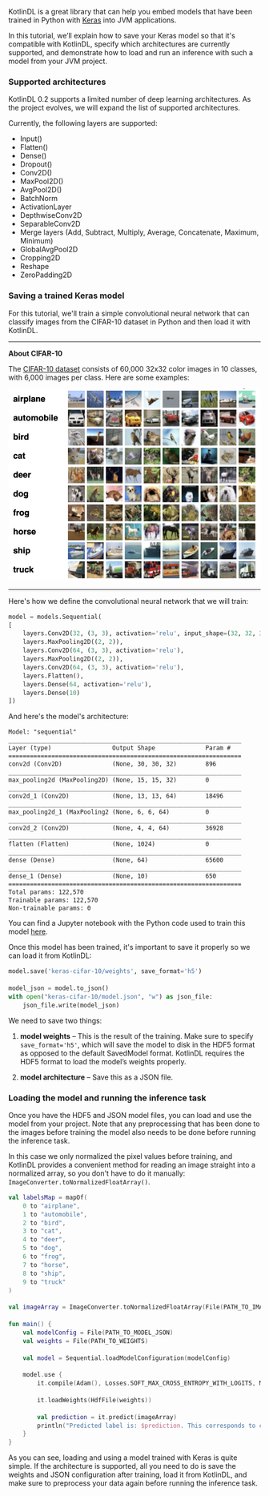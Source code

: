 KotlinDL is a great library that can help you embed models that have been trained in Python with [Keras](https://keras.io) into JVM applications.

In this tutorial, we’ll explain how to save your Keras model so that it's compatible with KotlinDL, 
specify which architectures are currently supported, and demonstrate how to load and run an inference with such a model from your JVM project. 
  
### Supported architectures
KotlinDL 0.2 supports a limited number of deep learning architectures. As the project evolves, we will expand the list of supported architectures.

Currently, the following layers are supported: 
- Input()
- Flatten()
- Dense()
- Dropout()
- Conv2D()
- MaxPool2D()
- AvgPool2D()   
- BatchNorm
- ActivationLayer
- DepthwiseConv2D
- SeparableConv2D
- Merge layers (Add, Subtract, Multiply, Average, Concatenate, Maximum, Minimum)
- GlobalAvgPool2D
- Cropping2D
- Reshape
- ZeroPadding2D

### Saving a trained Keras model 
For this tutorial, we'll train a simple convolutional neural network that can classify images 
from the CIFAR-10 dataset in Python and then load it with KotlinDL.

---
**About CIFAR-10**

The [CIFAR-10 dataset](https://www.cs.toronto.edu/~kriz/cifar.html) consists of 60,000 32x32 color images in 10 classes, with 6,000 images per class. 
Here are some examples: 

![](images/cifar.png)

--- 
 
Here's how we define the convolutional neural network that we will train: 
```python
model = models.Sequential(
[
    layers.Conv2D(32, (3, 3), activation='relu', input_shape=(32, 32, 3)),
    layers.MaxPooling2D((2, 2)),
    layers.Conv2D(64, (3, 3), activation='relu'),
    layers.MaxPooling2D((2, 2)), 
    layers.Conv2D(64, (3, 3), activation='relu'),
    layers.Flatten(),
    layers.Dense(64, activation='relu'),
    layers.Dense(10)
])
```

And here's the model's architecture:

```
Model: "sequential"
_________________________________________________________________
Layer (type)                 Output Shape              Param #   
=================================================================
conv2d (Conv2D)              (None, 30, 30, 32)        896       
_________________________________________________________________
max_pooling2d (MaxPooling2D) (None, 15, 15, 32)        0         
_________________________________________________________________
conv2d_1 (Conv2D)            (None, 13, 13, 64)        18496     
_________________________________________________________________
max_pooling2d_1 (MaxPooling2 (None, 6, 6, 64)          0         
_________________________________________________________________
conv2d_2 (Conv2D)            (None, 4, 4, 64)          36928     
_________________________________________________________________
flatten (Flatten)            (None, 1024)              0         
_________________________________________________________________
dense (Dense)                (None, 64)                65600     
_________________________________________________________________
dense_1 (Dense)              (None, 10)                650       
=================================================================
Total params: 122,570
Trainable params: 122,570
Non-trainable params: 0
```

You can find a Jupyter notebook with the Python code used to train this model [here](CIFAR-10.ipynb). 

Once this model has been trained, it's important to save it properly so we can load it from KotlinDL:
```python
model.save('keras-cifar-10/weights', save_format='h5')

model_json = model.to_json()
with open("keras-cifar-10/model.json", "w") as json_file:
    json_file.write(model_json)
```

We need to save two things:
1) **model weights** – This is the result of the training. Make sure to specify `save_format='h5'`, which will save the model to disk in the HDF5 format as opposed to the default SavedModel format. 
KotlinDL requires the HDF5 format to load the model’s weights properly.

2) **model architecture** – Save this as a JSON file. 

### Loading the model and running the inference task
Once you have the HDF5 and JSON model files, you can load and use the model from your project. 
Note that any preprocessing that has been done to the images before training the model also needs to be done before running the inference task.

In this case we only normalized the pixel values before training, 
and KotlinDL provides a convenient method for reading an image straight into a normalized array, 
so you don't have to do it manually:  `ImageConverter.toNormalizedFloatArray()`. 

```kotlin
val labelsMap = mapOf(
    0 to "airplane",
    1 to "automobile",
    2 to "bird",
    3 to "cat",
    4 to "deer",
    5 to "dog",
    6 to "frog",
    7 to "horse",
    8 to "ship",
    9 to "truck"
)

val imageArray = ImageConverter.toNormalizedFloatArray(File(PATH_TO_IMAGE))

fun main() {
    val modelConfig = File(PATH_TO_MODEL_JSON)
    val weights = File(PATH_TO_WEIGHTS)

    val model = Sequential.loadModelConfiguration(modelConfig)

    model.use {
        it.compile(Adam(), Losses.SOFT_MAX_CROSS_ENTROPY_WITH_LOGITS, Metrics.ACCURACY)

        it.loadWeights(HdfFile(weights))

        val prediction = it.predict(imageArray)
        println("Predicted label is: $prediction. This corresponds to class ${labelsMap[prediction]}.")
    }
}
```

As you can see, loading and using a model trained with Keras is quite simple. 
If the architecture is supported, all you need to do is save the weights and JSON configuration after training, 
load it from KotlinDL, and make sure to preprocess your data again before running the inference task.



  
